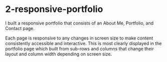 # 2-responsive-portfolio

I built a responsive portfolio that consists of an About Me, Portfolio, and Contact page.

Each page is responsive to any changes in screen size to make content consistently accessible and interactive. This is most clearly displayed in the portfolio page which built from sub-rows and columns that change their layout and column width depending on screen size.

